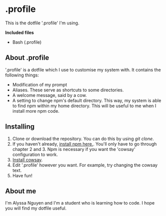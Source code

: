 # .profile
This is the dotfile '.profile' I'm using.

**Included files**
* Bash (.profile)

## About .profile
'.profile' is a dotfile which I use to customise my system with. It contains the following things:
* Modification of my prompt
* Aliases. These serve as shortcuts to some directories.
* A welcome message, said by a cow.
* A setting to change npm's default directory. This way, my system is able to find npm within my home directory. This will be useful to me when I install more npm code.

## Installing
1. Clone or download the repository. You can do this by using *git clone*.
2. If you haven't already, [install npm here.](https://docs.npmjs.com/getting-started/installing-node). You'll only have to go through chapter 2 and 3. Npm is necessary if you want the 'cowsay' configuration to work.
3. [Install cowsay](https://www.npmjs.com/package/cowsay).
4. Edit '.profile' however you want. For example, try changing the cowsay text.
5. Have fun!

## About me
I'm Alyssa Nguyen and I'm a student who is learning how to code. I hope you will find my dotfile useful.
